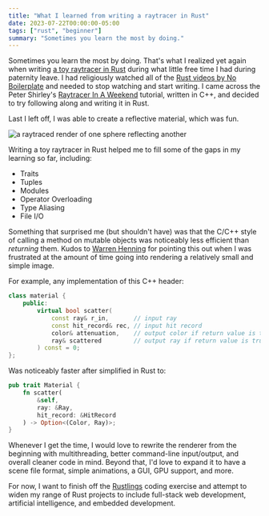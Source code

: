 ```yaml
---
title: "What I learned from writing a raytracer in Rust"
date: 2023-07-22T00:00:00-05:00
tags: ["rust", "beginner"]
summary: "Sometimes you learn the most by doing."
---
```


Sometimes you learn the most by doing. That's what I realized yet again when writing [a toy raytracer in Rust](https://github.com/joshaustintech/raytracer) during what little free time I had during paternity leave. I had religiously watched all of the [Rust videos by No Boilerplate](https://www.youtube.com/@NoBoilerplate) and needed to stop watching and start writing. I came across the Peter Shirley's [Raytracer In A Weekend](https://raytracing.github.io) tutorial, written in C++, and decided to try following along and writing it in Rust.

Last I left off, I was able to create a reflective material, which was fun.

![a raytraced render of one sphere reflecting another](/images/render_1688285882.jpg)

Writing a toy raytracer in Rust helped me to fill some of the gaps in my learning so far, including:
- Traits
- Tuples
- Modules
- Operator Overloading
- Type Aliasing
- File I/O

Something that surprised me (but shouldn't have) was that the C/C++ style of calling a method on mutable objects was noticeably less efficient than *returning* them. Kudos to [Warren Henning](https://mastodon.social/@whenning) for pointing this out when I was frustrated at the amount of time going into rendering a relatively small and simple image.

For example, any implementation of this C++ header:
```cpp
class material {
    public:
        virtual bool scatter(
            const ray& r_in,       // input ray
            const hit_record& rec, // input hit record
            color& attenuation,    // output color if return value is true, otherwise nullref
            ray& scattered         // output ray if return value is true, otherwise nullref
        ) const = 0;
};
```

Was noticeably faster after simplified in Rust to:
```rust
pub trait Material {
    fn scatter(
        &self,
        ray: &Ray,
        hit_record: &HitRecord
    ) -> Option<(Color, Ray)>;
}
```

Whenever I get the time, I would love to rewrite the renderer from the beginning with multithreading, better command-line input/output, and overall cleaner code in mind. Beyond that, I'd love to expand it to have a scene file format, simple animations, a GUI, GPU support, and more.

For now, I want to finish off the [Rustlings](https://github.com/rust-lang/rustlings) coding exercise and attempt to widen my range of Rust projects to include full-stack web development, artificial intelligence, and embedded development.